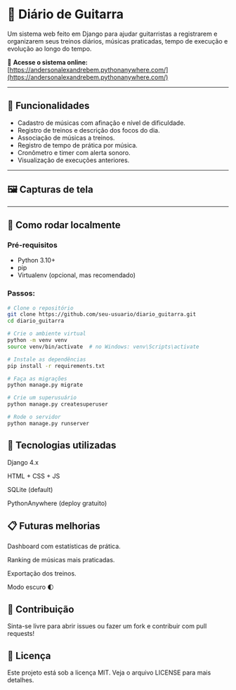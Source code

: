 # 🎸 Diário de Guitarra

Um sistema web feito em Django para ajudar guitarristas a registrarem e organizarem seus treinos diários, músicas praticadas, tempo de execução e evolução ao longo do tempo.

🔗 **Acesse o sistema online:**  
[https://andersonalexandrebem.pythonanywhere.com/](https://andersonalexandrebem.pythonanywhere.com/)

---

## 🧠 Funcionalidades

- Cadastro de músicas com afinação e nível de dificuldade.
- Registro de treinos e descrição dos focos do dia.
- Associação de músicas a treinos.
- Registro de tempo de prática por música.
- Cronômetro e timer com alerta sonoro.
- Visualização de execuções anteriores.

---

## 🖼️ Capturas de tela



---

## 🚀 Como rodar localmente

### Pré-requisitos

- Python 3.10+
- pip
- Virtualenv (opcional, mas recomendado)

### Passos:

```bash
# Clone o repositório
git clone https://github.com/seu-usuario/diario_guitarra.git
cd diario_guitarra

# Crie o ambiente virtual
python -m venv venv
source venv/bin/activate  # no Windows: venv\Scripts\activate

# Instale as dependências
pip install -r requirements.txt

# Faça as migrações
python manage.py migrate

# Crie um superusuário
python manage.py createsuperuser

# Rode o servidor
python manage.py runserver
```

## 📌 Tecnologias utilizadas
Django 4.x

HTML + CSS + JS

SQLite (default)

PythonAnywhere (deploy gratuito)

## 📋 Futuras melhorias
Dashboard com estatísticas de prática.

Ranking de músicas mais praticadas.

Exportação dos treinos.

Modo escuro 🌓

## 🤝 Contribuição

Sinta-se livre para abrir issues ou fazer um fork e contribuir com pull requests!

## 📄 Licença
Este projeto está sob a licença MIT. Veja o arquivo LICENSE para mais detalhes.


